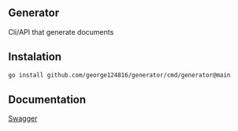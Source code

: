 ## Generator

Cli/API that generate documents

## Instalation

```sh
go install github.com/george124816/generator/cmd/generator@main
```

## Documentation

[Swagger](https://generator.georgerodrigues.dev/swagger)

